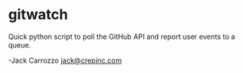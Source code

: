 gitwatch
========

Quick python script to poll the GitHub API and report user events to a queue.

-Jack Carrozzo <jack@crepinc.com>
